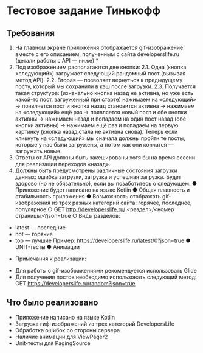 # Тестовое задание Тинькофф
## Требования
1. На главном экране приложения отображается gif-изображение вместе с его
описанием, полученным с сайта developerslife.ru (детали работы с API — ниже) *
2. Под изображением располагаются две кнопки:
2.1. Одна (кнопка «следующий») загружает следующий рандомный пост
(вызывая метод API).
2.2. Вторая — позволяет вернуться к предыдущему посту, который мы
сохранили в кэш после загрузки.
2.3. Получается такая структура: (изначально кнопка назад не активна, но уже
есть какой-то пост, загруженный при старте) нажимаем на «следующий» →
появляется пост и кнопка назад становится активна → нажимаем на
«следующий» ещё раз → появляется новый пост и обе кнопки активны →
нажимаем назад и попадаем на один пост назад (обе кнопки активны) →
нажимаем ещё раз и попадаем на первую картинку (кнопка назад стала не
активна снова). Теперь если кликнуть на «следующий» мы сначала должны
пройти те посты, которые у нас были загружены, а потом как они кончатся
— загружать новые.
3. Ответы от API должны быть закешированы хотя бы на время сессии для
реализации переходов «назад».
4. Должны быть предусмотрены различные состояния загрузки данных: ошибка
загрузки, загрузка и успешная загрузка.
Будет здорово (но не обязательно), если вы позаботитесь о следующем:
● Приложение будет написано на языке Kotlin
● Общая плавность и стабильность приложения
● Возможность отображать gif-изображения из трех разных категорий сайта: горячее,
последнее, популярное
○ GET http://developerslife.ru/ <раздел>/<номер страницы>?json=true
○ Виды разделов:
- latest — последние
- hot — горячие
- top — лучшие
Пример: https://developerslife.ru/latest/0?json=true
● UNIT-тесты
● Анимации
* Примечания к реализации:
- Для работы с gif-изображениями рекомендуется использовать Glide
- Для получения постов необходимо использовать следующий метод:
GET https://developerslife.ru/random?json=true


## Что было реализовано
- Приложение написано на языке Kotlin
- Загрузка гиф-изображений из трех категорий DevelopersLife
- Обработка ошибок со стороны сервера
- Наличие анимации для ViewPager2
- Unit-тесты для PagingSource
